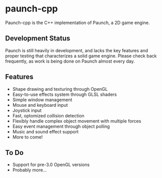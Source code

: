 paunch-cpp
======

Paunch-cpp is the C++ implementation of Paunch, a 2D game engine.

Development Status
------------------
Paunch is still heavily in development, and lacks the key features and proper
testing that characterizes a solid game engine. Please check back frequently,
as work is being done on Paunch almost every day.

Features
--------
- Shape drawing and texturing through OpenGL
- Easy-to-use effects system through GLSL shaders
- Simple window management
- Mouse and keyboard input
- Joystick input
- Fast, optomized collision detection
- Flexibly handle complex object movement with multiple forces
- Easy event management through object polling
- Music and sound effect support
- More to come!

To Do
-----
- Support for pre-3.0 OpenGL versions
- Probably more...